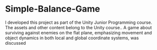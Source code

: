 # Simple-Balance-Game
I developed this project as part of the Unity Junior Programming course. The assets and other content belong to the Unity course.. A game about surviving against enemies on the flat plane, emphasizing movement and object dynamics in both local and global coordinate systems, was discussed
